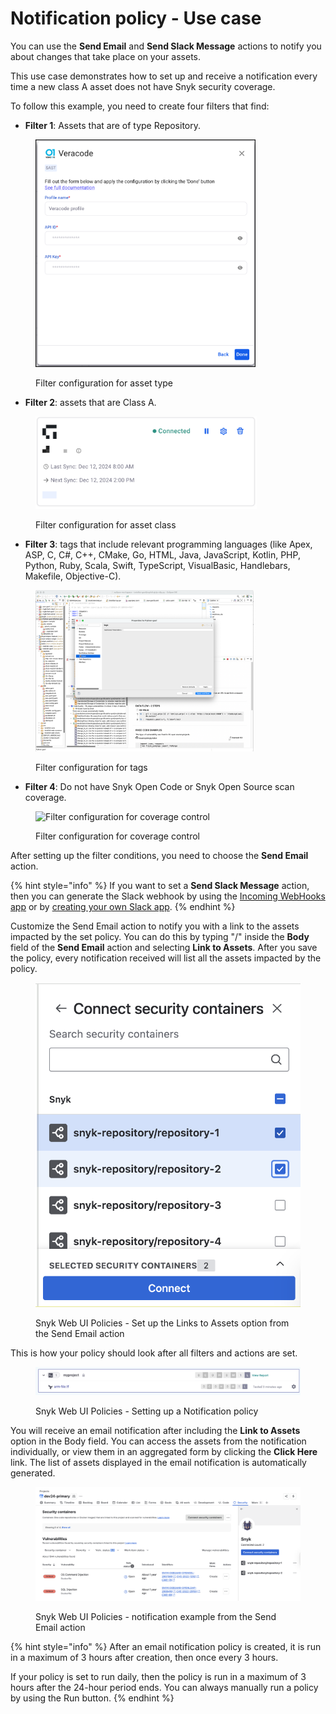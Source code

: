 # Notification policy - Use case

You can use the **Send Email** and **Send Slack Message** actions to notify you about changes that take place on your assets.

This use case demonstrates how to set up and receive a notification every time a new class A asset does not have Snyk security coverage.

To follow this example, you need to create four filters that find:

* **Filter 1**: Assets that are of type Repository.

<figure><img src="../../../../.gitbook/assets/image (206).png" alt="Filter configuration for asset type" width="352"><figcaption><p>Filter configuration for asset type</p></figcaption></figure>

* **Filter 2**: assets that are Class A.

<figure><img src="../../../../.gitbook/assets/image (223).png" alt="Filter configuration for asset class" width="354"><figcaption><p>Filter configuration for asset class</p></figcaption></figure>

* **Filter 3**: tags that include relevant programming languages (like Apex, ASP, C, C#, C++, CMake, Go, HTML, Java, JavaScript, Kotlin, PHP, Python, Ruby, Scala, Swift, TypeScript, VisualBasic, Handlebars, Makefile, Objective-C).

<figure><img src="../../../../.gitbook/assets/image (236).png" alt="Filter configuration for tags" width="349"><figcaption><p>Filter configuration for tags</p></figcaption></figure>

* **Filter 4**: Do not have Snyk Open Code or Snyk Open Source scan coverage.

<figure><img src="../../../../.gitbook/assets/Coverage filter.png" alt="Filter configuration for coverage control" width="353"><figcaption><p>Filter configuration for coverage control</p></figcaption></figure>

After setting up the filter conditions, you need to choose the **Send Email** action.

{% hint style="info" %}
If you want to set a **Send Slack Message** action, then you can generate the Slack webhook by using the  [Incoming WebHooks app](https://slack.com/apps/A0F7XDUAZ-incoming-webhooks) or by [creating your own Slack app](https://api.slack.com/incoming-webhooks).
{% endhint %}

Customize the Send Email action to notify you with a link to the assets impacted by the set policy. You can do this by typing "/" inside the **Body** field of the **Send Email** action and selecting **Link to Assets**. After you save the policy, every notification received will list all the assets impacted by the policy.&#x20;

<figure><img src="../../../../.gitbook/assets/image (509).png" alt="Snyk AppRisk - Set up the Links to Assets option from the Send Email action "><figcaption><p>Snyk Web UI Policies - Set up the Links to Assets option from the Send Email action </p></figcaption></figure>

This is how your policy should look after all filters and actions are set.

<figure><img src="../../../../.gitbook/assets/image (508).png" alt="Snyk AppRisk - Setting up a Notification policy"><figcaption><p>Snyk Web UI Policies - Setting up a Notification policy</p></figcaption></figure>

You will receive an email notification after including the **Link to Assets** option in the Body field. You can access the assets from the notification individually, or view them in an aggregated form by clicking the **Click Here** link. The list of assets displayed in the email notification is automatically generated.

<figure><img src="../../../../.gitbook/assets/image (510).png" alt="Snyk AppRisk - notification example from the Send Email action"><figcaption><p>Snyk Web UI Policies - notification example from the Send Email action</p></figcaption></figure>

{% hint style="info" %}
After an email notification policy is created, it is run in a maximum of 3 hours after creation, then once every 3 hours.&#x20;

If your policy is set to run daily, then the policy is run in a maximum of 3 hours after the 24-hour period ends. You can always manually run a policy by using the Run button.
{% endhint %}
